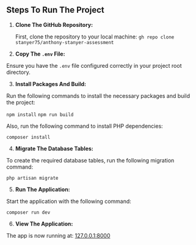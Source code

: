 ## Steps To Run The Project

1. **Clone The GitHub Repository:**

   First, clone the repository to your local machine: `gh repo clone stanyer75/anthony-stanyer-assessment`


2. **Copy The `.env` File:**

Ensure you have the `.env` file configured correctly in your project root directory.

3. **Install Packages And Build:**

Run the following commands to install the necessary packages and build the project:

`npm install` `npm run build`

Also, run the following command to install PHP dependencies:

`composer install`

4. **Migrate The Database Tables:**

To create the required database tables, run the following migration command:

`php artisan migrate`

5. **Run The Application:**

Start the application with the following command:

`composer run dev`

6. **View The Application:**

The app is now running at: [127.0.0.1:8000](http://127.0.0.1:8000)
